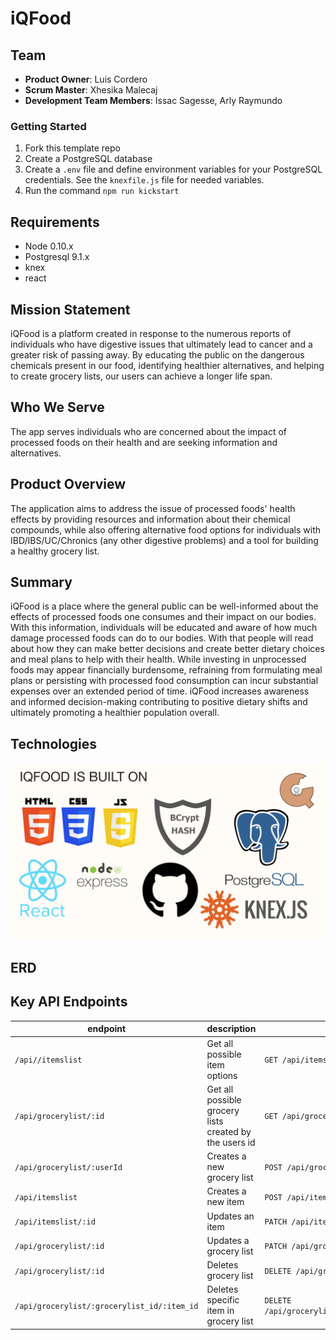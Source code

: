 # iQFood



## Team

  - __Product Owner__: Luis Cordero
  - __Scrum Master__: Xhesika Malecaj
  - __Development Team Members__: Issac Sagesse, Arly Raymundo


### Getting Started

1. Fork this template repo
2. Create a PostgreSQL database
3. Create a `.env` file and define environment variables for your PostgreSQL credentials. See the `knexfile.js` file for needed variables.
4. Run the command `npm run kickstart`

## Requirements

- Node 0.10.x
- Postgresql 9.1.x
- knex
- react

## Mission Statement
 iQFood is a platform created in response to the numerous reports of individuals who have digestive issues that ultimately lead to cancer and a greater risk of passing away. By educating the public on the dangerous chemicals present in our food, identifying healthier alternatives, and helping to create grocery lists, our users can achieve a longer life span.




## Who We Serve
The app serves individuals who are concerned about the impact of processed foods on their health and are seeking information and alternatives.



## Product Overview
The application aims to address the issue of processed foods' health effects by providing resources and information about their chemical compounds, while also offering alternative food options for individuals with IBD/IBS/UC/Chronics (any other digestive problems) and a tool for building a healthy grocery list.



## Summary
iQFood is a place where the general public can be well-informed about the effects of processed foods one consumes and their impact on our bodies. With this information, individuals will be educated and aware of how much damage processed foods can do to our bodies. With that people will read about how they can make better decisions and create better dietary choices and meal plans to help with their health. While investing in unprocessed foods may appear financially burdensome, refraining from formulating meal plans or persisting with processed food consumption can incur substantial expenses over an extended period of time. iQFood increases awareness and informed decision-making contributing to positive dietary shifts and ultimately promoting a healthier population overall.




## Technologies



![](iQFood-Technologies.jpg)

## ERD




## Key API Endpoints

| endpoint | description | example |
| - | - | - |
| `/api//itemslist` | Get all possible item options | `GET /api/items` |
| `/api/grocerylist/:id` | Get all possible grocery lists created by the users id | `GET /api/grocerylist/2` |
| `/api/grocerylist/:userId` | Creates a new grocery list  | `POST /api/grocerylist/3` |
| `/api/itemslist` | Creates a new item  | `POST /api/itemslist` |
| `/api/itemslist/:id` | Updates an item  | `PATCH /api/itemslist/:id` |
| `/api/grocerylist/:id` | Updates a grocery list  | `PATCH /api/grocerylist/:id` |
| `/api/grocerylist/:id` | Deletes grocery list  | `DELETE /api/grocerylist/:id` |
| `/api/grocerylist/:grocerylist_id/:item_id` | Deletes specific item in grocery list  | `DELETE /api/grocerylist/:grocerylist_id/:item_id` |




